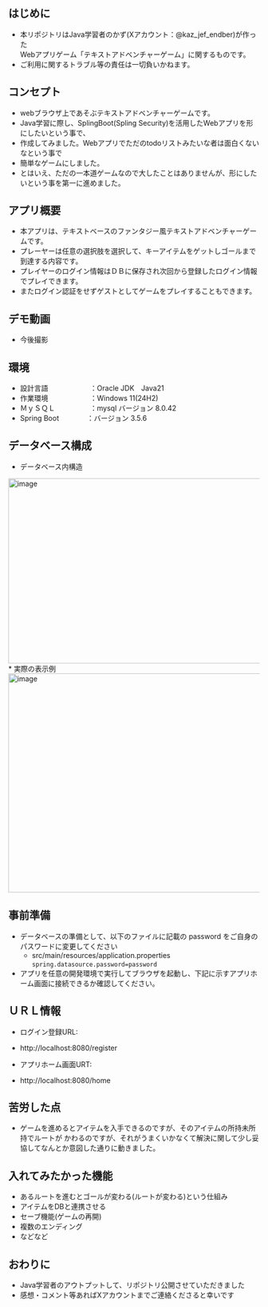 ## はじめに
* 本リポジトリはJava学習者のかず(Xアカウント：@kaz_jef_endber)が作った  
Webアプリゲーム「テキストアドベンチャーゲーム」に関するものです。  
* ご利用に関するトラブル等の責任は一切負いかねます。

## コンセプト
* webブラウザ上であそぶテキストアドベンチャーゲームです。
* Java学習に際し、SplingBoot(Spling Security)を活用したWebアプリを形にしたいという事で、
* 作成してみました。Webアプリでただのtodoリストみたいな者は面白くないなという事で
* 簡単なゲームにしました。
* とはいえ、ただの一本道ゲームなので大したことはありませんが、形にしたいという事を第一に進めました。

## アプリ概要
* 本アプリは、テキストベースのファンタジー風テキストアドベンチャーゲームです。
* プレーヤーは任意の選択肢を選択して、キーアイテムをゲットしゴールまで到達する内容です。
* プレイヤーのログイン情報はＤＢに保存され次回から登録したログイン情報でプレイできます。
* またログイン認証をせずゲストとしてゲームをプレイすることもできます。

## デモ動画
* 今後撮影
  
## 環境
* 設計言語　　　　　　：Oracle JDK　Java21  
* 作業環境　　　　　　：Windows 11(24H2)
* ＭｙＳＱＬ　　　　　：mysql バージョン	8.0.42
* Spring Boot　　　　：バージョン	3.5.6

## データベース構成
* データベース内構造
<img width="1297" height="370" alt="image" src="https://github.com/user-attachments/assets/1c14ce19-b270-42e6-b97e-66ecb6c4e17b" />
* 実際の表示例
<img width="1664" height="438" alt="image" src="https://github.com/user-attachments/assets/7b144df7-4522-4d28-8320-300a7a325588" />

## 事前準備
* データベースの準備として、以下のファイルに記載の password をご自身のパスワードに変更してください
  + src/main/resources/application.properties
   ```　 spring.datasource.password=password　```
* アプリを任意の開発環境で実行してブラウザを起動し、下記に示すアプリホーム画面に接続できるか確認してください。
   
## ＵＲＬ情報
* ログイン登録URL:
* http://localhost:8080/register

* アプリホーム画面URT:
* http://localhost:8080/home

## 苦労した点
* ゲームを進めるとアイテムを入手できるのですが、そのアイテムの所持未所持でルートが
かわるのですが、それがうまくいかなくて解決に関して少し妥協してなんとか意図した通りに動きました。

## 入れてみたかった機能
* あるルートを進むとゴールが変わる(ルートが変わる)という仕組み
* アイテムをDBと連携させる
* セーブ機能(ゲームの再開)
* 複数のエンディング
* などなど

## おわりに
* Java学習者のアウトプットして、リポジトリ公開させていただきました
* 感想・コメント等あればXアカウントまでご連絡くださると幸いです


